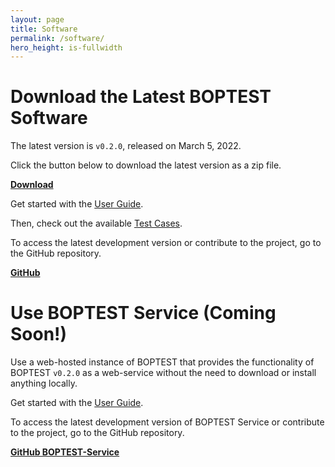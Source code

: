 ```yaml
---
layout: page
title: Software
permalink: /software/
hero_height: is-fullwidth
---
```


# Download the Latest BOPTEST Software

The latest version is ``v0.2.0``, released on March 5, 2022.

Click the button below to download the latest version as a zip file.

<a class="button is-primary" href="https://github.com/ibpsa/project1-boptest/archive/refs/tags/v0.2.0.zip"><b>Download</b></a>

Get started with the [User Guide](/docs-userguide/index.html).

Then, check out the available [Test Cases](/project1-boptest/testcases/index.html).

To access the latest development version or contribute to the project, go to the GitHub repository.

<a class="button is-info" href="https://github.com/ibpsa/project1-boptest"><b>GitHub</b></a>

# Use BOPTEST Service (Coming Soon!)

Use a web-hosted instance of BOPTEST that provides the functionality of BOPTEST ``v0.2.0`` as a web-service without the need to download or install anything locally.

Get started with the [User Guide](/docs-userguide/index.html).

To access the latest development version of BOPTEST Service or contribute to the project, go to the GitHub repository.

<a class="button is-info" href="https://github.com/ibpsa/project1-boptest/tree/boptest-service"><b>GitHub BOPTEST-Service</b></a>
